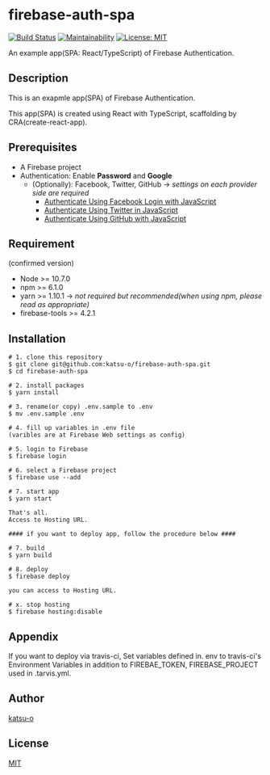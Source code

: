 # firebase-auth-spa

[![Build Status](https://travis-ci.org/katsu-o/firebase-auth-spa.svg?branch=master)](https://travis-ci.org/katsu-o/firebase-auth-spa)
[![Maintainability](https://api.codeclimate.com/v1/badges/4f7b0920ea92cf431bed/maintainability)](https://codeclimate.com/github/katsu-o/firebase-auth-spa/maintainability)
[![License: MIT](https://img.shields.io/badge/License-MIT-yellow.svg)](https://opensource.org/licenses/MIT)

An example app(SPA: React/TypeScript) of Firebase Authentication.

## Description

This is an exapmle app(SPA) of Firebase Authentication.

This app(SPA) is created using React with TypeScript, scaffolding by CRA(create-react-app).

## Prerequisites

- A Firebase project
- Authentication: Enable **Password** and **Google**
  - (Optionally): Facebook, Twitter, GitHub -> _settings on each provider side are required_
    - [Authenticate Using Facebook Login with JavaScript](https://firebase.google.com/docs/auth/web/facebook-login)
    - [Authenticate Using Twitter in JavaScript](https://firebase.google.com/docs/auth/web/facebook-login)
    - [Authenticate Using GitHub with JavaScript](https://firebase.google.com/docs/auth/web/github-auth)

## Requirement

(confirmed version)

- Node >= 10.7.0
- npm >= 6.1.0
- yarn >= 1.10.1 -> _not required but recommended(when using npm, please read as appropriate)_
- firebase-tools >= 4.2.1

## Installation

```
# 1. clone this repository
$ git clone git@github.com:katsu-o/firebase-auth-spa.git
$ cd firebase-auth-spa

# 2. install packages
$ yarn install

# 3. rename(or copy) .env.sample to .env
$ mv .env.sample .env

# 4. fill up variables in .env file
(varibles are at Firebase Web settings as config)

# 5. login to Firebase
$ firebase login

# 6. select a Firebase project
$ firebase use --add

# 7. start app
$ yarn start

That's all.
Access to Hosting URL.

#### if you want to deploy app, follow the procedure below ####

# 7. build
$ yarn build

# 8. deploy
$ firebase deploy

you can access to Hosting URL.

# x. stop hosting
$ firebase hosting:disable
```

## Appendix

If you want to deploy via travis-ci,
Set variables defined in. env to travis-ci's Environment Variables
in addition to FIREBAE_TOKEN, FIREBASE_PROJECT used in .tarvis.yml.

## Author

[katsu-o](https://github.com/katsu-o)

## License

[MIT](https://github.com/katsu-o/test/blob/master/LICENSE)
